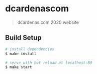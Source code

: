 # dcardenascom

> dcardenas.com 2020 website

## Build Setup

```bash
# install dependencies
$ make install

# serve with hot reload at localhost:80
$ make start
```